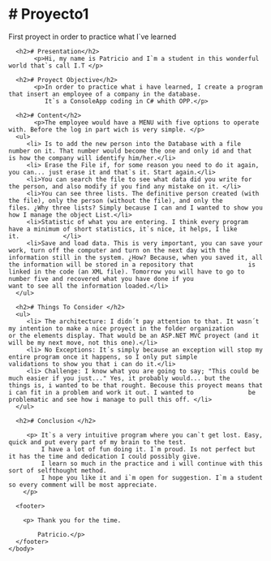 <!DOCTYPE  html>
<html>
	<head>
	</head>
	<body>
		<h1># Proyecto1</h1>
           <p>First proyect in order to practice what I`ve learned</p>
      
      <h2># Presentation</h2>
           <p>Hi, my name is Patricio and I`m a student in this wonderful world that`s call I.T </p>
      
      <h2># Proyect Objective</h2>
           <p>In order to practice what i have learned, I create a program that insert an employee of a company in the database. 
              It`s a ConsoleApp coding in C# whith OPP.</p>
      
      <h2># Content</h2>
           <p>The employee would have a MENU with five options to operate with. Before the log in part wich is very simple. </p>
      <ul>
         <li> Is to add the new person into the Database with a file number on it. That number would become the one and only id and that               is how the company will identify him/her.</li>
         <li> Erase the File if, for some reason you need to do it again, you can... just erase it and that`s it. Start again.</li>
         <li>You can search the file to see what data did you write for the person, and also modify if you find any mistake on it. </li>
         <li>You can see three lists. The definitive person created (with the file), only the person (without the file), and only the                files. ¿Why three lists? Simply because I can and I wanted to show you how I manage the object List.</li>
         <li>Statistic of what you are entering. I think every program have a minimum of short statistics, it`s nice, it helps, I like                it.            </li>
         <li>Save and load data. This is very important, you can save your work, turn off the computer and turn on the next day with the             information still in the system. ¿How? Because, when you saved it, all the information will be stored in a repository that               is linked in the code (an XML file). Tomorrow you will have to go to number five and recovered what you have done if you                 want to see all the information loaded.</li>
      </ul>
      
      <h2># Things To Consider </h2>
      <ul>
         <li> The architecture: I didn´t pay attention to that. It wasn´t my intention to make a nice proyect in the folder organization               or the elements display. That would be an ASP.NET MVC proyect (and it will be my next move, not this one).</li>
         <li> No Exceptions: It´s simply because an exception will stop my entire program once it happens, so I only put simple                       validations to show you that i can do it.</li>
         <li> Challenge: I know what you are going to say; "This could be much easier if you just..." Yes, it probably would... but the               things is, i wanted to be that rought. Becouse this proyect means that i can fit in a problem and work it out. I wanted to               be problematic and see how i manage to pull this off. </li>
      </ul>
      
      <h2># Conclusion </h2>
  
         <p> It`s a very intuitive program where you can`t get lost. Easy, quick and put every part of my brain to the test.    
             I have a lot of fun doing it. I`m proud. Is not perfect but it has the time and dedication I could possibly give.  
             I learn so much in the practice and i will continue with this sort of selfthought method. 
             I hope you like it and i`m open for suggestion. I`m a student so every comment will be most appreciate. 
        </p>
      
      <footer>
      
        <p> Thank you for the time. 

            Patricio.</p>
      </footer>
	</body>
</html>












































